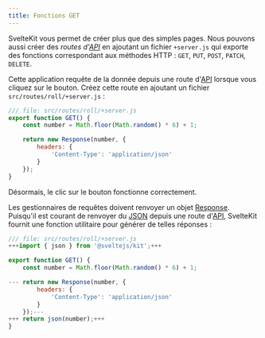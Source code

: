 ```yaml
---
title: Fonctions GET
---
```


SvelteKit vous permet de créer plus que des simples pages. Nous pouvons aussi créer des _routes d'<span class="vo">[API](PUBLIC_SVELTE_SITE_URL/docs/development#api)</span>_ en ajoutant un fichier `+server.js` qui exporte des fonctions correspondant aux méthodes HTTP : `GET`, `PUT`, `POST`, `PATCH`, `DELETE`.

Cette application requête de la donnée depuis une route d'<span class="vo">[API](PUBLIC_SVELTE_SITE_URL/docs/development#api)</span> lorsque vous cliquez sur le bouton. Créez cette route en ajoutant un fichier `src/routes/roll/+server.js` :

```js
/// file: src/routes/roll/+server.js
export function GET() {
	const number = Math.floor(Math.random() * 6) + 1;

	return new Response(number, {
		headers: {
			'Content-Type': 'application/json'
		}
	});
}
```

Désormais, le clic sur le bouton fonctionne correctement.

Les gestionnaires de requêtes doivent renvoyer un objet [Response](https://developer.mozilla.org/fr/docs/Web/API/Response/Response). Puisqu'il est courant de renvoyer du <span class="vo">[JSON](PUBLIC_SVELTE_SITE_URL/docs/web#json)</span> depuis une route d'<span class="vo">[API](PUBLIC_SVELTE_SITE_URL/docs/development#api)</span>, SvelteKit fournit une fonction utilitaire pour générer de telles réponses :

```js
/// file: src/routes/roll/+server.js
+++import { json } from '@sveltejs/kit';+++

export function GET() {
	const number = Math.floor(Math.random() * 6) + 1;

---	return new Response(number, {
		headers: {
			'Content-Type': 'application/json'
		}
	});---
+++	return json(number);+++
}
```
